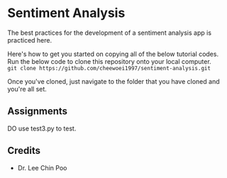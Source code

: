 # Sentiment Analysis
The best practices for the development of a sentiment analysis app is practiced here.

Here's how to get you started on copying all of the below tutorial codes. Run the below code to clone this repository onto your local computer.  
`git clone https://github.com/cheewoei1997/sentiment-analysis.git`

Once you've cloned, just navigate to the folder that you have cloned and you're all set.


## Assignments
[](../master/)
DO use test3.py to test.

## Credits
* Dr. Lee Chin Poo